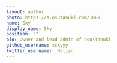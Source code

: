 ```yaml
---
layout: author
photo: https://a.osutanuki.com/1689
name: Sky
display_name: Sky
position: ""
bio: Owner and lead admin of osu!Tanuki
github_username: xskyyy
twitter_username: _Nalian
---
```

